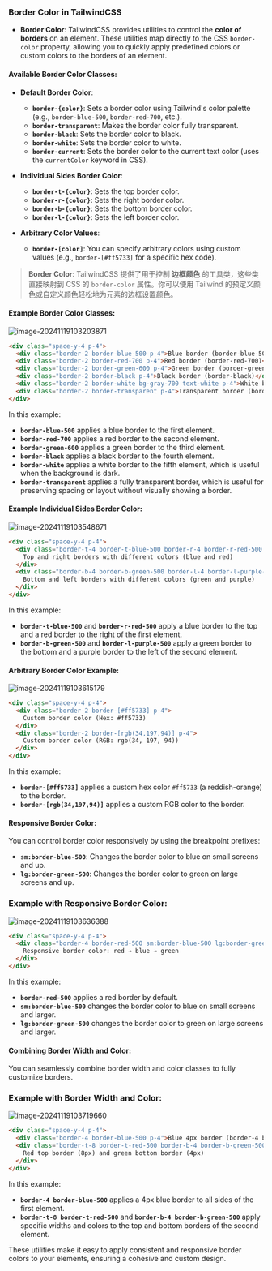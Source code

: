 ### Border Color in TailwindCSS

- **Border Color**: TailwindCSS provides utilities to control the **color of borders** on an element. These utilities map directly to the CSS `border-color` property, allowing you to quickly apply predefined colors or custom colors to the borders of an element.

#### Available Border Color Classes:
- **Default Border Color**:
  - **`border-{color}`**: Sets a border color using Tailwind's color palette (e.g., `border-blue-500`, `border-red-700`, etc.).
  - **`border-transparent`**: Makes the border color fully transparent.
  - **`border-black`**: Sets the border color to black.
  - **`border-white`**: Sets the border color to white.
  - **`border-current`**: Sets the border color to the current text color (uses the `currentColor` keyword in CSS).

- **Individual Sides Border Color**:
  - **`border-t-{color}`**: Sets the top border color.
  - **`border-r-{color}`**: Sets the right border color.
  - **`border-b-{color}`**: Sets the bottom border color.
  - **`border-l-{color}`**: Sets the left border color.

- **Arbitrary Color Values**:
  - **`border-[color]`**: You can specify arbitrary colors using custom values (e.g., `border-[#ff5733]` for a specific hex code).

> **Border Color**: TailwindCSS 提供了用于控制 **边框颜色** 的工具类，这些类直接映射到 CSS 的 `border-color` 属性。你可以使用 Tailwind 的预定义颜色或自定义颜色轻松地为元素的边框设置颜色。

#### Example Border Color Classes:

![image-20241119103203871](C:\Users\10691\AppData\Roaming\Typora\typora-user-images\image-20241119103203871.png)

```html
<div class="space-y-4 p-4">
  <div class="border-2 border-blue-500 p-4">Blue border (border-blue-500)</div>
  <div class="border-2 border-red-700 p-4">Red border (border-red-700)</div>
  <div class="border-2 border-green-600 p-4">Green border (border-green-600)</div>
  <div class="border-2 border-black p-4">Black border (border-black)</div>
  <div class="border-2 border-white bg-gray-700 text-white p-4">White border (border-white)</div>
  <div class="border-2 border-transparent p-4">Transparent border (border-transparent)</div>
</div>
```

In this example:
- **`border-blue-500`** applies a blue border to the first element.
- **`border-red-700`** applies a red border to the second element.
- **`border-green-600`** applies a green border to the third element.
- **`border-black`** applies a black border to the fourth element.
- **`border-white`** applies a white border to the fifth element, which is useful when the background is dark.
- **`border-transparent`** applies a fully transparent border, which is useful for preserving spacing or layout without visually showing a border.

#### Example Individual Sides Border Color:

![image-20241119103548671](C:\Users\10691\AppData\Roaming\Typora\typora-user-images\image-20241119103548671.png)

```html
<div class="space-y-4 p-4">
  <div class="border-t-4 border-t-blue-500 border-r-4 border-r-red-500 p-4">
    Top and right borders with different colors (blue and red)
  </div>
  <div class="border-b-4 border-b-green-500 border-l-4 border-l-purple-500 p-4">
    Bottom and left borders with different colors (green and purple)
  </div>
</div>
```

In this example:
- **`border-t-blue-500`** and **`border-r-red-500`** apply a blue border to the top and a red border to the right of the first element.
- **`border-b-green-500`** and **`border-l-purple-500`** apply a green border to the bottom and a purple border to the left of the second element.

#### Arbitrary Border Color Example:

![image-20241119103615179](C:\Users\10691\AppData\Roaming\Typora\typora-user-images\image-20241119103615179.png)

```html
<div class="space-y-4 p-4">
  <div class="border-2 border-[#ff5733] p-4">
    Custom border color (Hex: #ff5733)
  </div>
  <div class="border-2 border-[rgb(34,197,94)] p-4">
    Custom border color (RGB: rgb(34, 197, 94))
  </div>
</div>
```

In this example:
- **`border-[#ff5733]`** applies a custom hex color `#ff5733` (a reddish-orange) to the border.
- **`border-[rgb(34,197,94)]`** applies a custom RGB color to the border.

#### Responsive Border Color:
You can control border color responsively by using the breakpoint prefixes:
- **`sm:border-blue-500`**: Changes the border color to blue on small screens and up.
- **`lg:border-green-500`**: Changes the border color to green on large screens and up.

### Example with Responsive Border Color:

![image-20241119103636388](C:\Users\10691\AppData\Roaming\Typora\typora-user-images\image-20241119103636388.png)

```html
<div class="space-y-4 p-4">
  <div class="border-4 border-red-500 sm:border-blue-500 lg:border-green-500 p-4">
    Responsive border color: red → blue → green
  </div>
</div>
```

In this example:
- **`border-red-500`** applies a red border by default.
- **`sm:border-blue-500`** changes the border color to blue on small screens and larger.
- **`lg:border-green-500`** changes the border color to green on large screens and larger.

#### Combining Border Width and Color:
You can seamlessly combine border width and color classes to fully customize borders.

### Example with Border Width and Color:

![image-20241119103719660](C:\Users\10691\AppData\Roaming\Typora\typora-user-images\image-20241119103719660.png)

```html
<div class="space-y-4 p-4">
  <div class="border-4 border-blue-500 p-4">Blue 4px border (border-4 border-blue-500)</div>
  <div class="border-t-8 border-t-red-500 border-b-4 border-b-green-500 p-4">
    Red top border (8px) and green bottom border (4px)
  </div>
</div>
```

In this example:
- **`border-4 border-blue-500`** applies a 4px blue border to all sides of the first element.
- **`border-t-8 border-t-red-500`** and **`border-b-4 border-b-green-500`** apply specific widths and colors to the top and bottom borders of the second element.

These utilities make it easy to apply consistent and responsive border colors to your elements, ensuring a cohesive and custom design.
